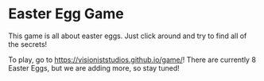 # Easter Egg Game
This game is all about easter eggs.  Just click around and try to find all of the secrets!

To play, go to https://visioniststudios.github.io/game/!  There are currently 8 Easter Eggs, but we are adding more, so stay tuned!
